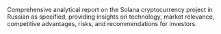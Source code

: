 Comprehensive analytical report on the Solana cryptocurrency project in Russian as specified, providing insights on technology, market relevance, competitive advantages, risks, and recommendations for investors.
